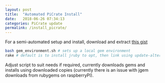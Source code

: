 ```yaml
---
layout: post
title:  "Automated PiCrate Install"
date:   2018-06-26 07:34:13
categories: PiCrate update
permalink: /install_picrate/
---
```


For a semi-automated setup and install, download and extract [this gist](https://gist.github.com/monkstone/8f06529790c36f5b7f668015faadcbc5/archive/94c5262e4fbe4bfbc615a40478255b48cc1eaf8c.zip)

```bash
bash gem_environment.sh # sets up a local gem environment
rake # default is to install jruby to opt, then link using update-alternatives
```
Adjust script to suit needs if required, currently downloads gems and installs using downloaded copies (currently there is an issue with jgem downloads from rubygems on raspberryPI).
